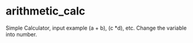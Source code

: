 # arithmetic_calc
Simple Calculator, input example (a + b), (c *d), etc. Change the variable into number.
